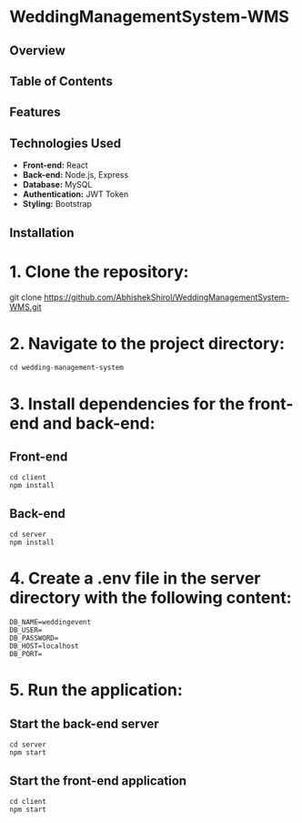 # WeddingManagementSystem-WMS



## Overview


## Table of Contents


## Features


## Technologies Used

- **Front-end:** React
- **Back-end:** Node.js, Express
- **Database:** MySQL
- **Authentication:** JWT Token
- **Styling:** Bootstrap

## Installation

# 1. Clone the repository:
   
   git clone https://github.com/AbhishekShirol/WeddingManagementSystem-WMS.git


# 2. Navigate to the project directory:
    
    cd wedding-management-system


# 3. Install dependencies for the front-end and back-end:

## Front-end
 
    cd client
    npm install

## Back-end
    cd server
    npm install


# 4. Create a .env file in the server directory with the following content:

    DB_NAME=weddingevent
    DB_USER=
    DB_PASSWORD=
    DB_HOST=localhost
    DB_PORT=


# 5. Run the application:

## Start the back-end server
    cd server
    npm start

## Start the front-end application
    cd client
    npm start
